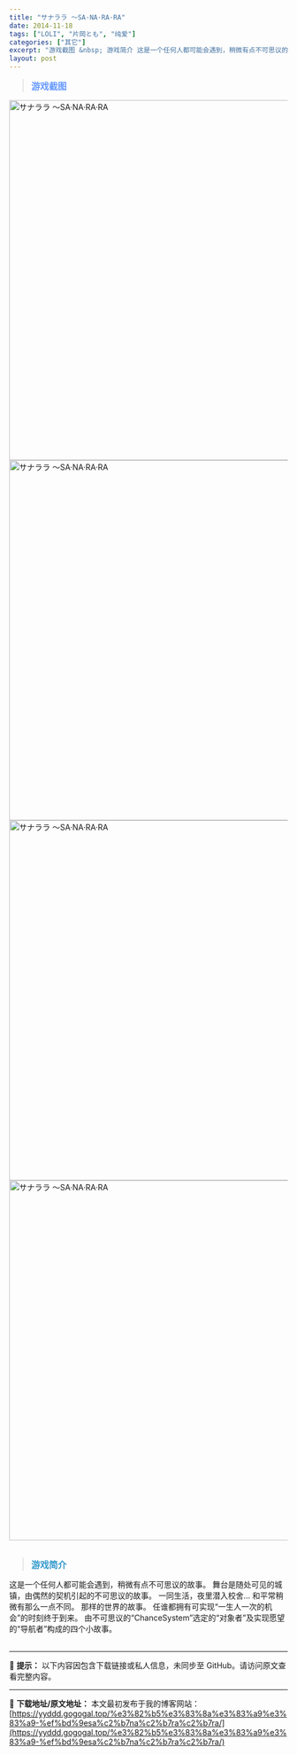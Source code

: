 ```yaml
---
title: "サナララ ～SA·NA·RA·RA"
date: 2014-11-18
tags: ["LOLI", "片岡とも", "纯爱"]
categories: ["其它"]
excerpt: "游戏截图 &nbsp; 游戏简介 这是一个任何人都可能会遇到，稍微有点不可思议的故事。 舞台是随处可见的城镇，由偶然的契机引起的不可思议的故事。 一同生活，夜里潜入校舍… 和平常稍微有那么一点不同。 那样的世界的故事。 任谁都拥有可实现“一生人一次的机会”的时刻终于到来。 由不可思议的“Chance&hellip;"
layout: post
---
```


<blockquote><b><span style="font-size: 12pt; color: #6699ff;">游戏截图</span></b></blockquote>
<div><img title="点击放大" src="https://yyddd.gogogal.top/wp-content/uploads/2025/04/20250411_67f8b795ed066.webp" alt="サナララ ～SA·NA·RA·RA" width="650" /></div>
<div><img title="点击放大" src="https://yyddd.gogogal.top/wp-content/uploads/2025/04/20250411_67f8b79944fd8.webp" alt="サナララ ～SA·NA·RA·RA" width="650" /></div>
<div><img title="点击放大" src="https://yyddd.gogogal.top/wp-content/uploads/2025/04/20250411_67f8b79ac660e.webp" alt="サナララ ～SA·NA·RA·RA" width="650" /></div>
<div><img title="点击放大" src="https://yyddd.gogogal.top/wp-content/uploads/2025/04/20250411_67f8b79c4abe1.webp" alt="サナララ ～SA·NA·RA·RA" width="650" /></div>
&nbsp;
<blockquote><b><span style="font-size: 12pt; color: #3399cc;">游戏简介</span></b></blockquote>
<div>这是一个任何人都可能会遇到，稍微有点不可思议的故事。
舞台是随处可见的城镇，由偶然的契机引起的不可思议的故事。
一同生活，夜里潜入校舍…
和平常稍微有那么一点不同。
那样的世界的故事。
任谁都拥有可实现“一生人一次的机会”的时刻终于到来。
由不可思议的“ChanceSystem”选定的“对象者”及实现愿望的“导航者”构成的四个小故事。</div>
&nbsp;
<div class="panel panel-primary">
<div class="panel-heading">

---
🚫 **提示：** 以下内容因包含下载链接或私人信息，未同步至 GitHub。请访问原文查看完整内容。


---
📖 **下载地址/原文地址：** 本文最初发布于我的博客网站：[https://yyddd.gogogal.top/%e3%82%b5%e3%83%8a%e3%83%a9%e3%83%a9-%ef%bd%9esa%c2%b7na%c2%b7ra%c2%b7ra/](https://yyddd.gogogal.top/%e3%82%b5%e3%83%8a%e3%83%a9%e3%83%a9-%ef%bd%9esa%c2%b7na%c2%b7ra%c2%b7ra/)

